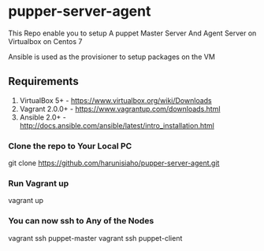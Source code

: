 # pupper-server-agent

This Repo enable you to setup A puppet Master Server And Agent Server on Virtualbox on Centos 7

Ansible is used as the provisioner to setup packages on the VM

## Requirements
1. VirtualBox 5+ - https://www.virtualbox.org/wiki/Downloads
2. Vagrant 2.0.0+ - https://www.vagrantup.com/downloads.html
3. Ansible 2.0+ - http://docs.ansible.com/ansible/latest/intro_installation.html

### Clone the repo to Your Local PC

git clone https://github.com/harunisiaho/pupper-server-agent.git

### Run Vagrant up

vagrant up

### You can now ssh to Any of the Nodes
vagrant ssh puppet-master
vagrant ssh puppet-client
